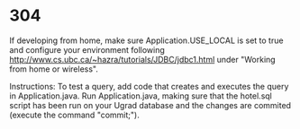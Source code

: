 # 304

If developing from home, make sure Application.USE_LOCAL is set to true and configure your environment following http://www.cs.ubc.ca/~hazra/tutorials/JDBC/jdbc1.html under "Working from home or wireless".

Instructions:
To test a query, add code that creates and executes the query in Application.java. Run Application.java, making sure that the hotel.sql script has been run on your Ugrad database and the changes are commited (execute the command "commit;").
